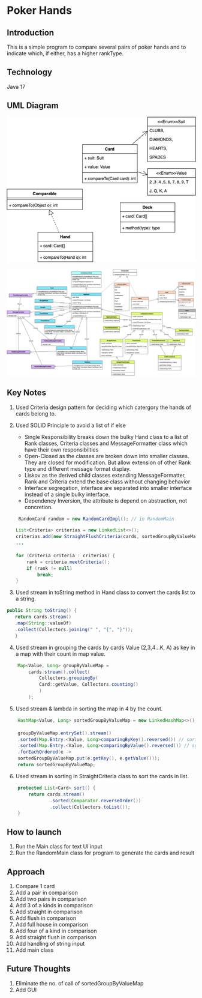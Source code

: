 # Poker Hands

## Introduction
This is a simple program to compare several pairs of poker hands and to indicate which, if either, has a higher rankType.

## Technology
Java 17

## UML Diagram
![class diagram](poker-hands.drawio.png)


![class diagram](poker-hands-new.drawio.png)

## Key Notes
1. Used Criteria design pattern for deciding which catergory the hands of cards belong to.
2. Used SOLID Principle to avoid a list of if else
   * Single Responsibility breaks down the bulky Hand class to a list of Rank classes, Criteria classes and MessageFormatter class which have their own responsibilties
   * Open-Closed as the classes are broken down into smaller classes. They are closed for modification. But allow extension of other Rank type and different message format display.
   * Liskov as the derived child classes extending MessageFormatter, Rank and Criteria extend the base class without changing behavior
   * Interface segregation, interface are separated into smaller interface instead of a single bulky interface.   
   * Dependency Inversion, the attribute is depend on abstraction, not concretion. 
   ```java
    RandomCard random = new RandomCardImpl(); // in RandomMain
   ```
       
    ```java
    List<Criteria> criterias = new LinkedList<>();
    criterias.add(new StraightFlushCriteria(cards, sortedGroupByValueMap, straightCriteria, flushCriteria));
    ...

    for (Criteria criteria : criterias) {
        rank = criteria.meetCriteria();
        if (rank != null)
            break;
    }
    ```
3. Used stream in toString method in Hand class to convert the cards list to a string.
```java
public String toString() {
   return cards.stream()
   .map(String::valueOf)
   .collect(Collectors.joining(" ", "{", "}"));
   }
```
4. Used stream in grouping the cards by cards Value (2,3,4...K, A) as key in a map with their count in map value.
```java
    Map<Value, Long> groupByValueMap =
        cards.stream().collect(
            Collectors.groupingBy(
            Card::getValue, Collectors.counting()
            )
        );
```
5. Used stream & lambda in sorting the map in 4 by the count.
```java
    HashMap<Value, Long> sortedGroupByValueMap = new LinkedHashMap<>();

    groupByValueMap.entrySet().stream()
    .sorted(Map.Entry.<Value, Long>comparingByKey().reversed()) // sort by card's value desc
    .sorted(Map.Entry.<Value, Long>comparingByValue().reversed()) // sort by card value's count desc
    .forEachOrdered(e ->
    sortedGroupByValueMap.put(e.getKey(), e.getValue()));
    return sortedGroupByValueMap;
```
6. Used stream in sorting in StraightCriteria class to sort the cards in list.
```java
    protected List<Card> sort() {
        return cards.stream()
                .sorted(Comparator.reverseOrder())
                .collect(Collectors.toList());
    }
```

## How to launch
1. Run the Main class for text UI input 
2. Run the RandomMain class for program to generate the cards and result 

## Approach
1. Compare 1 card  
2. Add a pair in comparison
3. Add two pairs in comparison
4. Add 3 of a kinds in comparison
5. Add straight in comparison
6. Add flush in comparison
7. Add full house in comparison
8. Add four of a kind in comparison
9. Add straight flush in comparison
10. Add handling of string input
11. Add main class

## Future Thoughts
1. Eliminate the no. of call of sortedGroupByValueMap
2. Add GUI

